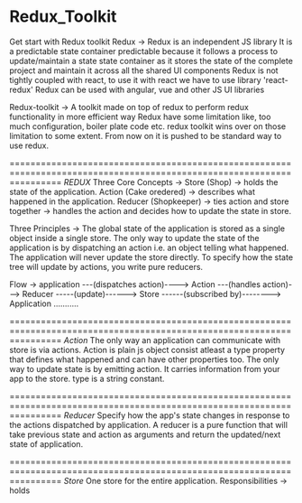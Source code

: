 # Redux_Toolkit
Get start with Redux toolkit
Redux -> 
    Redux is an independent JS library
    It is a predictable state container
    predictable because it follows a process to update/maintain a state
    state container as it stores the state of the complete project and maintain it across all the shared UI components
    Redux is not tightly coupled with react, to use it with react we have to use library 'react-redux'
    Redux can be used with angular, vue and other JS UI libraries

Redux-toolkit ->
    A toolkit made on top of redux to perform redux functionality in more efficient way
    Redux have some limitation like, too much configuration, boiler plate code etc. redux toolkit wins over on those limitation to some extent.
    From now on it is pushed to be standard way to use redux.

======================================================================================================================
*REDUX*
Three Core Concepts ->
    Store (Shop) -> holds the state of the application.
    Action (Cake oredered) ->  describes what happened in the application.
    Reducer (Shopkeeper) ->  ties action and store together -> handles the action and decides how to update the state in store.

Three Principles -> 
    The global state of the application is stored as a single object inside a single store.
    The only way to update the state of the application is by dispatching an action i.e. an object telling what happened. The application will never update the store directly.
    To specify how the state tree will update by actions, you write pure reducers. 

Flow ->
    application ---(dispatches action)----> Action ---(handles action)---> Reducer -----(update)------> Store ------(subscribed by)--------> Application ...........

======================================================================================================================
*Action*
    The only way an application can communicate with store is via actions.
    Action is plain js object consist atleast a type property that defines what happened and can have other properties too.
    The only way to update state is by emitting action. It carries information from your app to the store.
    type is a string constant.

======================================================================================================================
*Reducer*
    Specify how the app's state changes in response to the actions dispatched by application.
    A reducer is a pure function that will take previous state and action as arguments and return the updated/next state of application.

======================================================================================================================
*Store*
    One store for the entire application.
    Responsibilities -> holds
